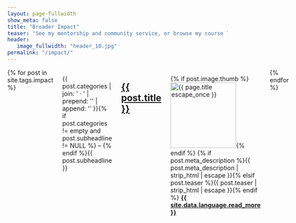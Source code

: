```yaml
---
layout: page-fullwidth
show_meta: false
title: "Broader Impact"
teaser: "See my mentorship and community service, or browse my course lectures and blog posts."
header:
   image_fullwidth: "header_10.jpg"
permalink: "/impact/"
---
```


<div class="row">
	<div class="medium-8 columns t30">
        {% for post in site.tags.impact %}
        <div class="row">
            <div class="small-12 columns b60">
            <p class="subheadline">{{ post.categories | join: ' &middot; ' | prepend: '<span class="subheader">' | append: '</span>' }}{% if post.categories != empty and post.subheadline != NULL %} – {% endif %}{{ post.subheadline }}</p>
            <h2><a href="{{ site.url }}{{ site.baseurl }}{{ post.url }}">{{ post.title }}</a></h2>
            <p>
                {% if post.image.thumb %}<a href="{{ site.url }}{{ site.baseurl }}{{ post.url }}" title="{{ post.title | escape_once }}"><img src="{{ site.urlimg }}{{ post.image.thumb }}" class="alignleft" width="150" height="150" alt="{{ page.title escape_once }}"></a>{% endif %}
                {% if post.meta_description %}{{ post.meta_description | strip_html | escape }}{% elsif post.teaser %}{{ post.teaser | strip_html | escape }}{% endif %}
                <a href="{{ site.url }}{{ site.baseurl }}{{ post.url }}" title="{{ site.data.language.read }} {{ post.title | escape_once }}"><strong>{{ site.data.language.read_more }}</strong></a>
            </p>
            </div><!-- /.small-12.columns -->
        </div><!-- /.row -->
        {% endfor %}
	</div><!-- /.medium-7.columns -->
</div><!-- /.row -->
